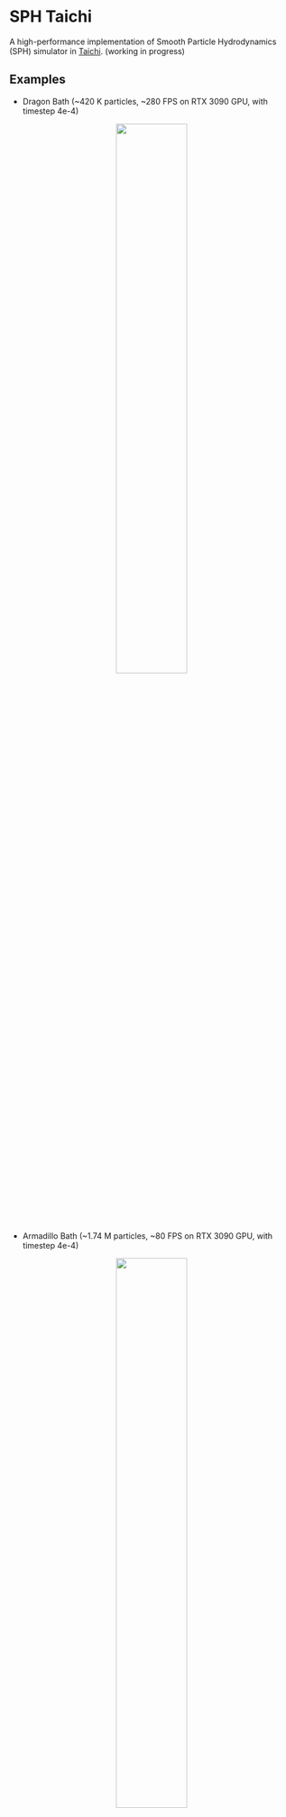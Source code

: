 # SPH Taichi

A high-performance implementation of Smooth Particle Hydrodynamics (SPH) simulator in [Taichi](https://github.com/taichi-dev/taichi). (working in progress)

## Examples

- Dragon Bath (~420 K particles, ~280 FPS on RTX 3090 GPU, with timestep 4e-4)

<p align="center">
  <img src="https://github.com/erizmr/SPH_Taichi/blob/master/data/gif/dragon_bath_large.gif" width="50%" height="50%" />
</p>

- Armadillo Bath (~1.74 M particles, ~80 FPS on RTX 3090 GPU, with timestep 4e-4)

<p align="center">
  <img src="https://github.com/erizmr/SPH_Taichi/blob/master/data/gif/armadillo_bath.gif" width="50%" height="50%" />
</p>

## Features

Currently, the following features have been implemented:
- Cross-platform: Windows, Linux
- Support massively parallel GPU computing
- Weakly Compressible SPH (WCSPH)[1]
- One-way/two-way fluid-solid coupling[2]
- Shape-matching based rigid-body simulator[3]
- Neighborhood search accelerated by GPU parallel prefix sum + counting sort

### Note
The GPU parallel prefix sum is only supported by cuda/vulkan backend currently. 

## Install

```
python -m pip install -r requirements.txt
```

To reproduce the demos show above:

```
python run_simulation.py --scene_file ./data/scenes/dragon_bath.json
```

```
python run_simulation.py --scene_file ./data/scenes/armadillo_bath_dynamic.json
```


## Reference
1. M. Becker and M. Teschner (2007). "Weakly compressible SPH for free surface flows". In:Proceedings of the 2007 ACM SIGGRAPH/Eurographics symposium on Computer animation. Eurographics Association, pp. 209–217.
2. N. Akinci, M. Ihmsen, G. Akinci, B. Solenthaler, and M. Teschner. 2012. Versatile
rigid-fluid coupling for incompressible SPH. ACM Transactions on Graphics 31, 4 (2012), 62:1–62:8.
3. Miles Macklin, Matthias Müller, Nuttapong Chentanez, and Tae-Yong Kim. 2014. Unified particle physics for real-time applications. ACM Trans. Graph. 33, 4, Article 153 (July 2014), 12 pages.


## Acknowledgement
Implementation is largely inspired by [SPlisHSPlasH](https://github.com/InteractiveComputerGraphics/SPlisHSPlasH).

## Diff-Taichi with DFSPH
Try 
```
python run_simulation_diff_forward_checker.py --scene_file ./data/scenes/armadillo_bath_small_rigid_box.json
```
to enable GPU scene preview.

Try
```
python run_simulation_diff_forward.py --scene_file ./data/scenes/armadillo_bath_small_rigid_box.json
```
to calculate gradient in forward mode autodiff